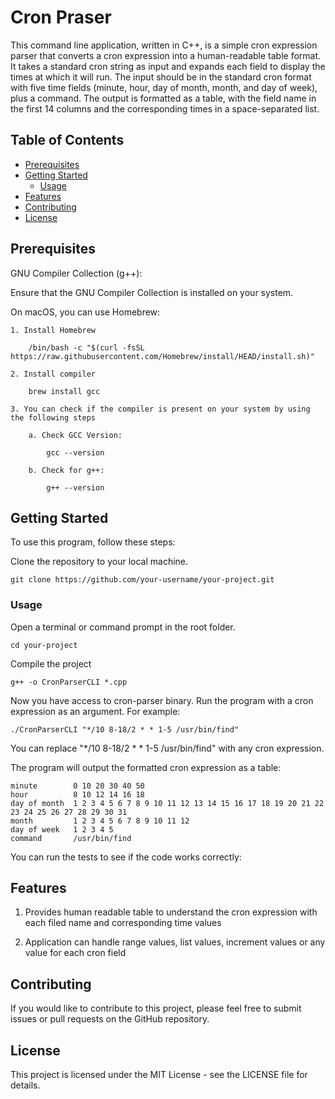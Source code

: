 
# Cron Praser

This command line application, written in C++, is a simple cron expression parser that converts a cron expression into a human-readable table format. It takes a standard cron string as input and expands each field to display the times at which it will run. The input should be in the standard cron format with five time fields (minute, hour, day of month, month, and day of week), plus a command. The output is formatted as a table, with the field name in the first 14 columns and the corresponding times in a space-separated list.

## Table of Contents
- [Prerequisites](#prerequisites)
- [Getting Started](#getting-started)
  - [Usage](#usage)
- [Features](#features)
- [Contributing](#contributing)
- [License](#license)

## Prerequisites

GNU Compiler Collection (g++):

Ensure that the GNU Compiler Collection is installed on your system. 

On macOS, you can use Homebrew:

    1. Install Homebrew

        /bin/bash -c "$(curl -fsSL https://raw.githubusercontent.com/Homebrew/install/HEAD/install.sh)"

    2. Install compiler

        brew install gcc

    3. You can check if the compiler is present on your system by using the following steps

        a. Check GCC Version:

            gcc --version

        b. Check for g++:

            g++ --version

## Getting Started

To use this program, follow these steps:

Clone the repository to your local machine.

    git clone https://github.com/your-username/your-project.git

### Usage

Open a terminal or command prompt in the root folder.

    cd your-project

Compile the project

    g++ -o CronParserCLI *.cpp

Now you have access to cron-parser binary. Run the program with a cron expression as an argument. For example:

    ./CronParserCLI "*/10 8-18/2 * * 1-5 /usr/bin/find"

You can replace "*/10 8-18/2 * * 1-5 /usr/bin/find" with any cron expression.

The program will output the formatted cron expression as a table:

    minute        0 10 20 30 40 50 
    hour          8 10 12 14 16 18 
    day of month  1 2 3 4 5 6 7 8 9 10 11 12 13 14 15 16 17 18 19 20 21 22 23 24 25 26 27 28 29 30 31 
    month         1 2 3 4 5 6 7 8 9 10 11 12 
    day of week   1 2 3 4 5 
    command       /usr/bin/find

You can run the tests to see if the code works correctly:

## Features

1. Provides human readable table to understand the cron expression with each filed name and corresponding time values

2. Application can handle range values, list values, increment values or any value for each cron field

## Contributing
If you would like to contribute to this project, please feel free to submit issues or pull requests on the GitHub repository.

## License
This project is licensed under the MIT License - see the LICENSE file for details.